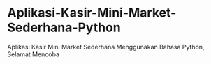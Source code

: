 # Aplikasi-Kasir-Mini-Market-Sederhana-Python
Aplikasi Kasir Mini Market Sederhana Menggunakan Bahasa Python, Selamat Mencoba

